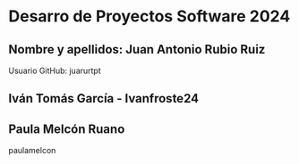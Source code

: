 # Desarro de Proyectos Software 2024

## Nombre y apellidos: Juan Antonio Rubio Ruiz
Usuario GitHub: juarurtpt

## Iván Tomás García - Ivanfroste24

## Paula Melcón Ruano
paulamelcon

